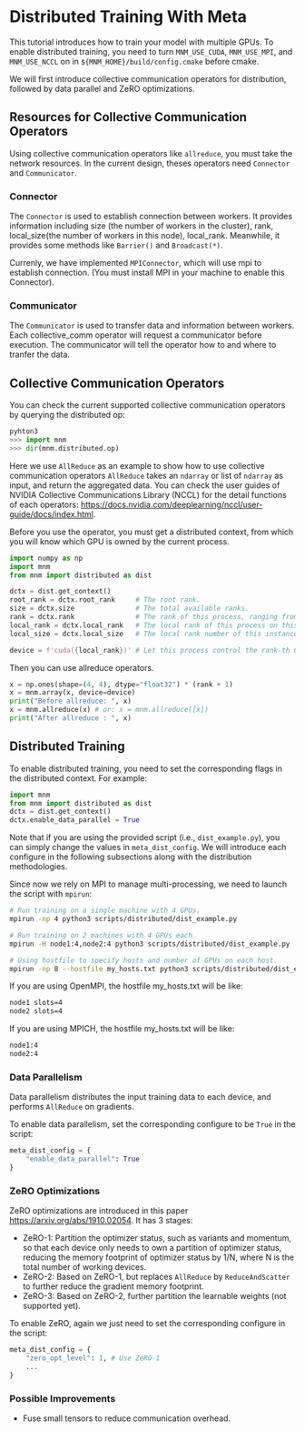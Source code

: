 # Distributed Training With Meta

This tutorial introduces how to train your model with multiple GPUs.
To enable distributed training, you need to turn `MNM_USE_CUDA`, `MNM_USE_MPI`, and `MNM_USE_NCCL` on in `${MNM_HOME}/build/config.cmake` before cmake.

We will first introduce collective communication operators for distribution, followed by data parallel and ZeRO optimizations.

## Resources for Collective Communication Operators

Using collective communication operators like `allreduce`, you must take the network resources.
In the current design, theses operators need `Connector` and `Communicator`.

### Connector

The `Connector` is used to establish connection between workers. It provides information including size (the number of workers in the cluster), rank, local_size(the number of workers in this node), local_rank. Meanwhile, it provides some methods like `Barrier()` and `Broadcast(*)`.

Currenly, we have implemented `MPIConnector`, which will use mpi to establish connection. (You must install MPI in your machine to enable this Connector).

### Communicator

The `Communicator` is used to transfer data and information between workers. Each collective_comm operator will request a communicator before execution. The communicator will tell the operator how to and where to tranfer the data.

## Collective Communication Operators

You can check the current supported collective communication operators by querying the
distributed op:

```python
pyhton3
>>> import mnm
>>> dir(mnm.distributed.op)
```

Here we use `AllReduce` as an example to show how to use collective communication operators `AllReduce` takes an `ndarray` or list of `ndarray` as input, and return the aggregated data.
You can check the user guides of NVIDIA Collective Communications Library (NCCL) for the detail
functions of each operators: https://docs.nvidia.com/deeplearning/nccl/user-guide/docs/index.html.

Before you use the operator, you must get a distributed context, from which you will know which GPU is owned by the current process.

``` python
import numpy as np
import mnm
from mnm import distributed as dist

dctx = dist.get_context()
root_rank = dctx.root_rank     # The root rank.
size = dctx.size               # The total available ranks.
rank = dctx.rank               # The rank of this process, ranging from 0 to (size - 1).
local_rank = dctx.local_rank   # The local rank of this process on this instance.
local_size = dctx.local_size   # The local rank number of this instance.

device = f'cuda({local_rank})' # Let this process control the rank-th GPU on this instance.
```

Then you can use allreduce operators.

``` python
x = np.ones(shape=(4, 4), dtype="float32") * (rank + 1)
x = mnm.array(x, device=device)
print("Before allreduce: ", x)
x = mnm.allreduce(x) # or: x = mnm.allreduce([x])
print("After allreduce : ", x)
```

## Distributed Training

To enable distributed training, you need to set the corresponding flags in the distributed context. For example:

```python
import mnm
from mnm import distributed as dist
dctx = dist.get_context()
dctx.enable_data_parallel = True
```

Note that if you are using the provided script (i.e., `dist_example.py`), you can simply change the values in `meta_dist_config`. We will introduce each configure in the following subsections along with the distribution methodologies.

Since now we rely on MPI to manage multi-processing, we need to launch the script
with `mpirun`:

```bash
# Run training on a single machine with 4 GPUs.
mpirun -np 4 python3 scripts/distributed/dist_example.py

# Run training on 2 machines with 4 GPUs each.
mpirun -H node1:4,node2:4 python3 scripts/distributed/dist_example.py

# Using hostfile to specify hosts and number of GPUs on each host.
mpirun -np 8 --hostfile my_hosts.txt python3 scripts/distributed/dist_example.py
```

If you are using OpenMPI, the hostfile my_hosts.txt will be like:

```txt
node1 slots=4
node2 slots=4
```

If you are using MPICH, the hostfile my_hosts.txt will be like:

```txt
node1:4
node2:4
```

### Data Parallelism

Data parallelism distributes the input training data to each device, and performs
`AllReduce` on gradients.

To enable data parallelism, set the corresponding configure to be `True` in the script:

```python
meta_dist_config = {
    "enable_data_parallel": True
}
```

### ZeRO Optimizations

ZeRO optimizations are introduced in this paper https://arxiv.org/abs/1910.02054. It has 3 stages:
- ZeRO-1: Partition the optimizer status, such as variants and momentum, so that each device only needs to own a partition of optimizer status, reducing the memory footprint of optimizer status by 1/N, where N is the total number of working devices.
- ZeRO-2: Based on ZeRO-1, but replaces `AllReduce` by `ReduceAndScatter` to further reduce the gradient memory footprint.
- ZeRO-3: Based on ZeRO-2, further partition the learnable weights (not supported yet).

To enable ZeRO, again we just need to set the corresponding configure in the script:

```python
meta_dist_config = {
    "zero_opt_level": 1, # Use ZeRO-1
    ...
}
```

### Possible Improvements

* Fuse small tensors to reduce communication overhead.
